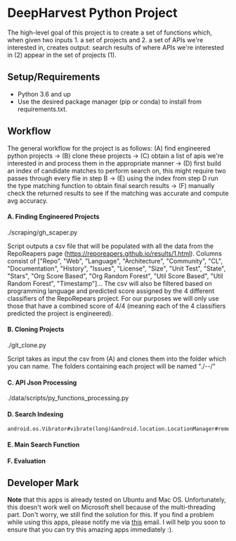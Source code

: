 # DeepHarvest Python Project
The high-level goal of this project is to create a set of functions which, when given two inputs 1. a set of projects and 2. a set of APIs we're interested in, creates output: search results of where APIs we're interested in (2) appear in the set of projects (1). 

## Setup/Requirements

- Python 3.6 and up
- Use the desired package manager (pip or conda) to install from requirements.txt. 


## Workflow
The general workflow for the project is as follows: (A) find engineered python projects -> (B) clone these projects -> (C) obtain a list of apis we're interested in and process them in the appropriate manner -> (D) first build an index of candidate matches to perform search on, this might require two passes through every flie in step B -> (E) using the index from step D run the type matching function to obtain final search results -> (F) manually check the returned results to see if the matching was accurate and compute avg accuracy. 

#### A. Finding Engineered Projects
./scraping/gh_scaper.py

Script outputs a csv file that will be populated with all the data from the RepoReapers page (https://reporeapers.github.io/results/1.html). Columns consist of ["Repo", "Web", "Language", "Architecture", "Community", "CL", "Documentation", "History", "Issues", "License", "Size", "Unit Test", "State", "Stars", "Org Score Based", "Org Random Forest", "Util Score Based", "Util Random Forest", "Timestamp"]... The csv will also be filtered based on programming language and predicted score assigned by the 4 different classifiers of the RepoRepears project. For our purposes we will only use those that have a combined score of 4/4 (meaning each of the 4 classifiers predicted the project is engineered). 

#### B. Cloning Projects
./git_clone.py

Script takes as input the csv from (A) and clones them into the folder which you can name. The folders containing each project will be named "./<project owner name>--<project name>/"

#### C. API Json Processing
./data/scripts/py_functions_processing.py

#### D. Search Indexing
```
android.os.Vibrator#vibrate(long)&android.location.LocationManager#removeGpsStatusListener(android.location.GpsStatus.Listener)
```
#### E. Main Search Function
#### F. Evaluation



## Developer Mark 
**Note** that this apps is already tested on Ubuntu and Mac OS. Unfortunately, this doesn't work well on Microsoft shell because of the multi-threading part. Don't worry, we still find the solution for this. If you find a problem while using this apps, please notify me via [this](mhilmia@smu.edu.sg) email. I will help you soon to ensure that you can try this amazing apps immediately :). 
